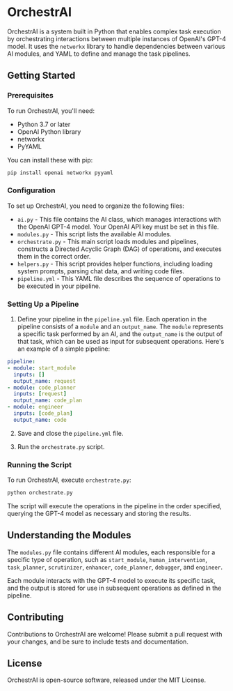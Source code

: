 # OrchestrAI

OrchestrAI is a system built in Python that enables complex task execution by orchestrating interactions between multiple instances of OpenAI's GPT-4 model. It uses the `networkx` library to handle dependencies between various AI modules, and YAML to define and manage the task pipelines.

## Getting Started

### Prerequisites

To run OrchestrAI, you'll need:

- Python 3.7 or later
- OpenAI Python library
- networkx
- PyYAML

You can install these with pip:

```bash
pip install openai networkx pyyaml
```

### Configuration

To set up OrchestrAI, you need to organize the following files:

- `ai.py` - This file contains the AI class, which manages interactions with the OpenAI GPT-4 model. Your OpenAI API key must be set in this file.
- `modules.py` - This script lists the available AI modules.
- `orchestrate.py` - This main script loads modules and pipelines, constructs a Directed Acyclic Graph (DAG) of operations, and executes them in the correct order.
- `helpers.py` - This script provides helper functions, including loading system prompts, parsing chat data, and writing code files.
- `pipeline.yml` - This YAML file describes the sequence of operations to be executed in your pipeline.

### Setting Up a Pipeline

1. Define your pipeline in the `pipeline.yml` file. Each operation in the pipeline consists of a `module` and an `output_name`. The `module` represents a specific task performed by an AI, and the `output_name` is the output of that task, which can be used as input for subsequent operations. Here's an example of a simple pipeline:

```yaml
pipeline:
- module: start_module
  inputs: []
  output_name: request
- module: code_planner
  inputs: [request]
  output_name: code_plan
- module: engineer
  inputs: [code_plan]
  output_name: code
```

2. Save and close the `pipeline.yml` file.

3. Run the `orchestrate.py` script.

### Running the Script

To run OrchestrAI, execute `orchestrate.py`:

```bash
python orchestrate.py
```

The script will execute the operations in the pipeline in the order specified, querying the GPT-4 model as necessary and storing the results.

## Understanding the Modules

The `modules.py` file contains different AI modules, each responsible for a specific type of operation, such as `start_module`, `human_intervention`, `task_planner`, `scrutinizer`, `enhancer`, `code_planner`, `debugger`, and `engineer`.

Each module interacts with the GPT-4 model to execute its specific task, and the output is stored for use in subsequent operations as defined in the pipeline.

## Contributing

Contributions to OrchestrAI are welcome! Please submit a pull request with your changes, and be sure to include tests and documentation.

## License

OrchestrAI is open-source software, released under the MIT License.
